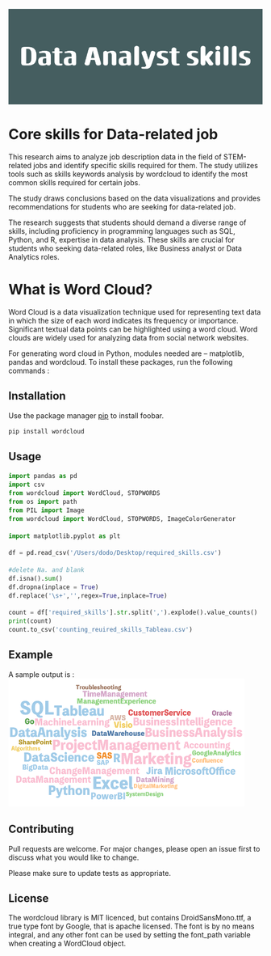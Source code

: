 ![alt text](https://github.com/Iriswu55555/wordcloud/blob/a791973b838cef4d1289e61746d08b8ec3b273e9/Data_Analyst_skills.png)


# Core skills for Data-related job

This research aims to analyze job description data in the field of STEM-related jobs and identify specific skills required for them. The study utilizes tools such as skills keywords analysis by wordcloud to identify the most common skills required for certain jobs.

The study draws conclusions based on the data visualizations and provides recommendations for students who are seeking for data-related job. 

The research suggests that students should demand a diverse range of skills, including proficiency in programming languages such as SQL, Python, and R, expertise in data analysis. These skills are crucial for students who seeking data-related roles, like Business analyst or Data Analytics roles.


# What is Word Cloud?

Word Cloud is a data visualization technique used for representing text data in which the size of each word indicates its frequency or importance. Significant textual data points can be highlighted using a word cloud. Word clouds are widely used for analyzing data from social network websites. 

For generating word cloud in Python, modules needed are – matplotlib, pandas and wordcloud. To install these packages, run the following commands :

## Installation

Use the package manager [pip](https://pip.pypa.io/en/stable/) to install foobar.

```bash
pip install wordcloud
```

## Usage

```python
import pandas as pd 
import csv
from wordcloud import WordCloud, STOPWORDS
from os import path
from PIL import Image
from wordcloud import WordCloud, STOPWORDS, ImageColorGenerator

import matplotlib.pyplot as plt

df = pd.read_csv('/Users/dodo/Desktop/required_skills.csv')

#delete Na. and blank
df.isna().sum()
df.dropna(inplace = True)
df.replace('\s+','',regex=True,inplace=True)

count = df['required_skills'].str.split(',').explode().value_counts()
print(count)
count.to_csv('counting_reuired_skills_Tableau.csv')

```

## Example 
A sample output is :
![alt text](https://github.com/Iriswu55555/wordcloud/blob/9ec83c886ae4e0de9670b67fab0aff6f7ab250d8/Picture1.png)


## Contributing

Pull requests are welcome. For major changes, please open an issue first
to discuss what you would like to change.

Please make sure to update tests as appropriate.

## License

The wordcloud library is MIT licenced, but contains DroidSansMono.ttf, a true type font by Google, that is apache licensed. The font is by no means integral, and any other font can be used by setting the font_path variable when creating a WordCloud object.

